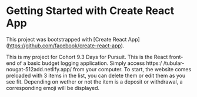 # Getting Started with Create React App

This project was bootstrapped with [Create React App]
(https://github.com/facebook/create-react-app).

This is my project for Cohort 9.3 Days for Pursuit. This is the React
front-end of a basic budget logging application. Simply access https:/
/tubular-nougat-512add.netlify.app/ from your computer. To start, the
website comes preloaded with 3 items in the list, you can delete them
or edit them as you see fit. Depending on wether or not the item is a
deposit or withdrawal, a corresponding emoji will be displayed.
